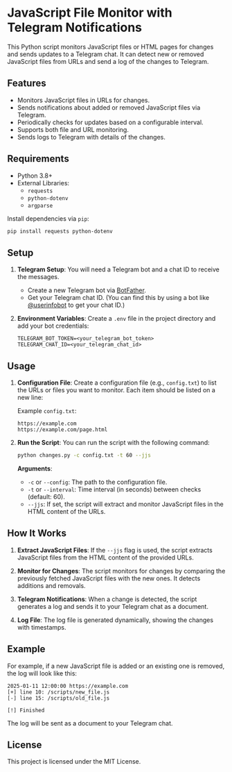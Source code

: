 
# JavaScript File Monitor with Telegram Notifications

This Python script monitors JavaScript files or HTML pages for changes and sends updates to a Telegram chat. It can detect new or removed JavaScript files from URLs and send a log of the changes to Telegram.

## Features

- Monitors JavaScript files in URLs for changes.
- Sends notifications about added or removed JavaScript files via Telegram.
- Periodically checks for updates based on a configurable interval.
- Supports both file and URL monitoring.
- Sends logs to Telegram with details of the changes.

## Requirements

- Python 3.8+
- External Libraries:
  - `requests`
  - `python-dotenv`
  - `argparse`

Install dependencies via `pip`:

```bash
pip install requests python-dotenv
```

## Setup

1. **Telegram Setup**: You will need a Telegram bot and a chat ID to receive the messages.

   - Create a new Telegram bot via [BotFather](https://core.telegram.org/bots#botfather).
   - Get your Telegram chat ID. (You can find this by using a bot like [@userinfobot](https://t.me/userinfobot) to get your chat ID.)

2. **Environment Variables**: Create a `.env` file in the project directory and add your bot credentials:
   ```dotenv
   TELEGRAM_BOT_TOKEN=<your_telegram_bot_token>
   TELEGRAM_CHAT_ID=<your_telegram_chat_id>
   ```

## Usage

1. **Configuration File**: Create a configuration file (e.g., `config.txt`) to list the URLs or files you want to monitor. Each item should be listed on a new line:

   Example `config.txt`:
   ```
   https://example.com
   https://example.com/page.html
   ```

2. **Run the Script**: You can run the script with the following command:

   ```bash
   python changes.py -c config.txt -t 60 --jjs
   ```

   **Arguments**:
   - `-c` or `--config`: The path to the configuration file.
   - `-t` or `--interval`: Time interval (in seconds) between checks (default: 60).
   - `--jjs`: If set, the script will extract and monitor JavaScript files in the HTML content of the URLs.

## How It Works

1. **Extract JavaScript Files**: If the `--jjs` flag is used, the script extracts JavaScript files from the HTML content of the provided URLs.

2. **Monitor for Changes**: The script monitors for changes by comparing the previously fetched JavaScript files with the new ones. It detects additions and removals.

3. **Telegram Notifications**: When a change is detected, the script generates a log and sends it to your Telegram chat as a document.

4. **Log File**: The log file is generated dynamically, showing the changes with timestamps.

## Example

For example, if a new JavaScript file is added or an existing one is removed, the log will look like this:

```
2025-01-11 12:00:00 https://example.com
[+] line 10: /scripts/new_file.js
[-] line 15: /scripts/old_file.js

[!] Finished
```

The log will be sent as a document to your Telegram chat.

## License

This project is licensed under the MIT License.

